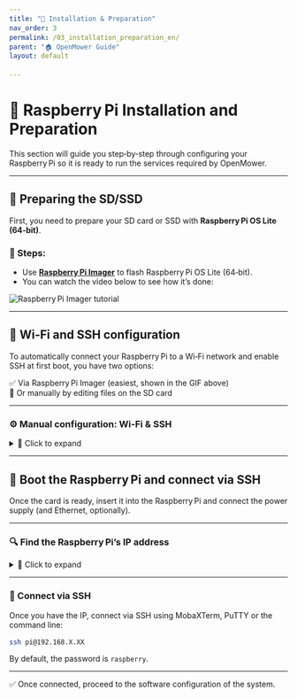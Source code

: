 ```yaml
---
title: "💾 Installation & Preparation"
nav_order: 3
permalink: /03_installation_preparation_en/
parent: "🏠 OpenMower Guide"
layout: default

---
```


# 💾 Raspberry Pi Installation and Preparation

This section will guide you step‑by‑step through configuring your Raspberry Pi so it is ready to run the services required by OpenMower.

---

## 📀 Preparing the SD/SSD

First, you need to prepare your SD card or SSD with **Raspberry Pi OS Lite (64‑bit)**.

### 🔧 Steps:
- Use [**Raspberry Pi Imager**](https://www.raspberrypi.com/software/) to flash Raspberry Pi OS Lite (64‑bit).
- You can watch the video below to see how it’s done:

![Raspberry Pi Imager tutorial](https://github.com/juditech3D/Guide-DIY-OpenMower-Mowgli-pour-Robots-Tondeuses-Yard500-et-500B/blob/main/M%C3%A9dia/Tuto%20raspberry%20pi%20imager%20%E2%80%90%20R%C3%A9alis%C3%A9e%20avec%20Clipchamp.gif)

---

## 📡 Wi‑Fi and SSH configuration

To automatically connect your Raspberry Pi to a Wi‑Fi network and enable SSH at first boot, you have two options:

✅ Via Raspberry Pi Imager (easiest, shown in the GIF above)  
🔧 Or manually by editing files on the SD card

---

### ⚙️ Manual configuration: Wi‑Fi & SSH
<details>
<summary>📂 Click to expand</summary>

#### 1. Prepare the SD card

1. Flash the Raspberry Pi OS (64‑bit) image to the SD card using **Raspberry Pi Imager** or **Balena Etcher**  
2. Insert the card into your computer  
3. Open the `boot` partition (visible from Windows/macOS/Linux)  
4. Open a text editor (Notepad++, TextEdit, Nano…)

#### 2. Create the `wpa_supplicant.conf` file

```sh
country=FR
ctrl_interface=DIR=/var/run/wpa_supplicant GROUP=netdev
update_config=1

network={
    ssid="Your_SSID"
    psk="Your_Password"
    key_mgmt=WPA-PSK
}
```

#### 💡 For multiple networks:
```sh
network={
    ssid="First_SSID"
    psk="First_Password"
    key_mgmt=WPA-PSK
    priority=2
}

network={
    ssid="Second_SSID"
    psk="Second_Password"
    key_mgmt=WPA-PSK
    priority=1
}
```

---

#### 3. Enable SSH

Create an empty file named `ssh` (with no extension) in the `boot` partition.

---

#### 4. Save and eject

- Save the files  
- Properly eject the SD card or SSD  

</details>

---

## 🚀 Boot the Raspberry Pi and connect via SSH

Once the card is ready, insert it into the Raspberry Pi and connect the power supply (and Ethernet, optionally).

---

### 🔍 Find the Raspberry Pi’s IP address
<details>
<summary>📡 Click to expand</summary>

#### 🌐 Method 1 – From your router

- Open your router’s admin page (e.g. `192.168.1.1`)  
- Look for a device named **raspberrypi**

#### 🛠️ Method 2 – With [Advanced IP Scanner](https://www.advanced-ip-scanner.com/en/)

- Download it and scan your network  
- Look for a device named Raspberry Pi

![Advanced IP Scanner](https://github.com/juditech3D/Guide-DIY-OpenMower-Mowgli-pour-Robots-Tondeuses-Yard500-et-500B/blob/main/images/Advanced%20ip%20scanner/Advanced%20ip%20scanner.png)

</details>

---

### 🔑 Connect via SSH

Once you have the IP, connect via SSH using MobaXTerm, PuTTY or the command line:

```sh
ssh pi@192.168.X.XX
```

By default, the password is `raspberry`.

---

✅ Once connected, proceed to the software configuration of the system.

